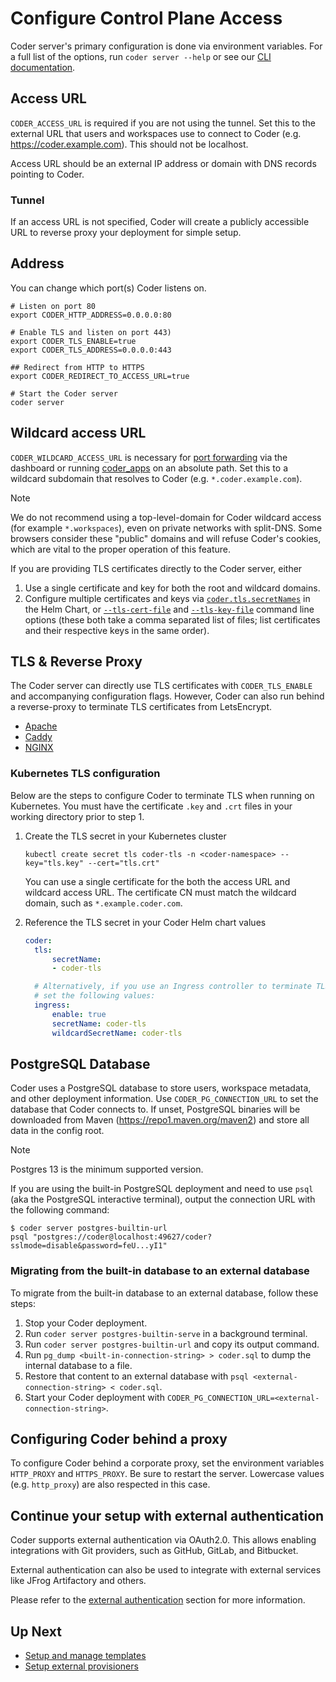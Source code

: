 # Configure Control Plane Access

Coder server's primary configuration is done via environment variables. For a
full list of the options, run `coder server --help` or see our
[CLI documentation](../../reference/cli/server.md).

## Access URL

`CODER_ACCESS_URL` is required if you are not using the tunnel. Set this to the
external URL that users and workspaces use to connect to Coder (e.g.
<https://coder.example.com>). This should not be localhost.

Access URL should be an external IP address or domain with DNS records pointing to Coder.

### Tunnel

If an access URL is not specified, Coder will create a publicly accessible URL
to reverse proxy your deployment for simple setup.

## Address

You can change which port(s) Coder listens on.

```shell
# Listen on port 80
export CODER_HTTP_ADDRESS=0.0.0.0:80

# Enable TLS and listen on port 443)
export CODER_TLS_ENABLE=true
export CODER_TLS_ADDRESS=0.0.0.0:443

## Redirect from HTTP to HTTPS
export CODER_REDIRECT_TO_ACCESS_URL=true

# Start the Coder server
coder server
```

## Wildcard access URL

`CODER_WILDCARD_ACCESS_URL` is necessary for
[port forwarding](../networking/port-forwarding.md#dashboard) via the dashboard
or running [coder_apps](../templates/index.md) on an absolute path. Set this to
a wildcard subdomain that resolves to Coder (e.g. `*.coder.example.com`).

> [!NOTE]
> We do not recommend using a top-level-domain for Coder wildcard access
> (for example `*.workspaces`), even on private networks with split-DNS. Some
> browsers consider these "public" domains and will refuse Coder's cookies,
> which are vital to the proper operation of this feature.

If you are providing TLS certificates directly to the Coder server, either

1. Use a single certificate and key for both the root and wildcard domains.
1. Configure multiple certificates and keys via
   [`coder.tls.secretNames`](https://github.com/coder/coder/blob/main/helm/coder/values.yaml)
   in the Helm Chart, or
   [`--tls-cert-file`](../../reference/cli/server.md#--tls-cert-file) and
   [`--tls-key-file`](../../reference/cli/server.md#--tls-key-file) command line
   options (these both take a comma separated list of files; list certificates
   and their respective keys in the same order).

## TLS & Reverse Proxy

The Coder server can directly use TLS certificates with `CODER_TLS_ENABLE` and
accompanying configuration flags. However, Coder can also run behind a
reverse-proxy to terminate TLS certificates from LetsEncrypt.

- [Apache](../../tutorials/reverse-proxy-apache.md)
- [Caddy](../../tutorials/reverse-proxy-caddy.md)
- [NGINX](../../tutorials/reverse-proxy-nginx.md)

### Kubernetes TLS configuration

Below are the steps to configure Coder to terminate TLS when running on
Kubernetes. You must have the certificate `.key` and `.crt` files in your
working directory prior to step 1.

1. Create the TLS secret in your Kubernetes cluster

   ```shell
   kubectl create secret tls coder-tls -n <coder-namespace> --key="tls.key" --cert="tls.crt"
   ```

   You can use a single certificate for the both the access URL and wildcard access URL. The certificate CN must match the wildcard domain, such as `*.example.coder.com`.

1. Reference the TLS secret in your Coder Helm chart values

   ```yaml
   coder:
     tls:
         secretName:
         - coder-tls

     # Alternatively, if you use an Ingress controller to terminate TLS,
     # set the following values:
     ingress:
         enable: true
         secretName: coder-tls
         wildcardSecretName: coder-tls
   ```

## PostgreSQL Database

Coder uses a PostgreSQL database to store users, workspace metadata, and other
deployment information. Use `CODER_PG_CONNECTION_URL` to set the database that
Coder connects to. If unset, PostgreSQL binaries will be downloaded from Maven
(<https://repo1.maven.org/maven2>) and store all data in the config root.

> [!NOTE]
> Postgres 13 is the minimum supported version.

If you are using the built-in PostgreSQL deployment and need to use `psql` (aka
the PostgreSQL interactive terminal), output the connection URL with the
following command:

```console
$ coder server postgres-builtin-url
psql "postgres://coder@localhost:49627/coder?sslmode=disable&password=feU...yI1"
```

### Migrating from the built-in database to an external database

To migrate from the built-in database to an external database, follow these
steps:

1. Stop your Coder deployment.
1. Run `coder server postgres-builtin-serve` in a background terminal.
1. Run `coder server postgres-builtin-url` and copy its output command.
1. Run `pg_dump <built-in-connection-string> > coder.sql` to dump the internal
   database to a file.
1. Restore that content to an external database with
   `psql <external-connection-string> < coder.sql`.
1. Start your Coder deployment with
   `CODER_PG_CONNECTION_URL=<external-connection-string>`.

## Configuring Coder behind a proxy

To configure Coder behind a corporate proxy, set the environment variables
`HTTP_PROXY` and `HTTPS_PROXY`. Be sure to restart the server. Lowercase values
(e.g. `http_proxy`) are also respected in this case.

## Continue your setup with external authentication

Coder supports external authentication via OAuth2.0. This allows enabling
integrations with Git providers, such as GitHub, GitLab, and Bitbucket.

External authentication can also be used to integrate with external services
like JFrog Artifactory and others.

Please refer to the [external authentication](../external-auth/index.md) section for
more information.

## Up Next

- [Setup and manage templates](../templates/index.md)
- [Setup external provisioners](../provisioners/index.md)
